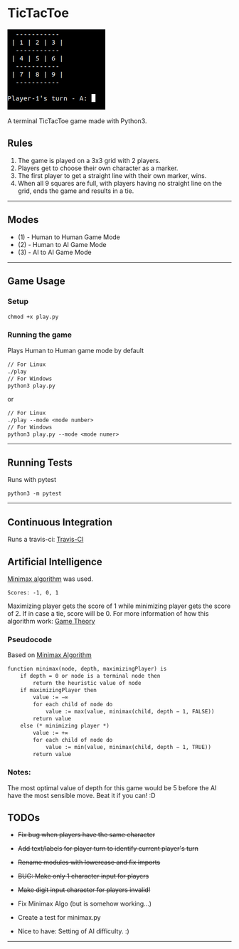 # TicTacToe
![](https://raw.githubusercontent.com/kirbysebastian/TicTacToe/master/tictactoe_game.png)

A terminal TicTacToe game made with Python3.

## Rules
1. The game is played on a 3x3 grid with 2 players.
2. Players get to choose their own character as a marker.
3. The first player to get a straight line with their own marker, wins.
4. When all 9 squares are full, with players having no straight line on the grid, ends the game and results in a tie.
---

## Modes
 * (1) - Human to Human Game Mode
 * (2) - Human to AI Game Mode  
 * (3) - AI to AI Game Mode
---

## Game Usage
### Setup
```
chmod +x play.py
```
### Running the game
Plays Human to Human game mode by default
```
// For Linux
./play
// For Windows
python3 play.py
```
or
```
// For Linux
./play --mode <mode number>
// For Windows
python3 play.py --mode <mode numer>
```
---

## Running Tests
Runs with pytest
```
python3 -m pytest
```
---

## Continuous Integration
Runs a travis-ci: [Travis-CI](https://travis-ci.org/kirbysebastian/TicTacToe)

## Artificial Intelligence
[Minimax algorithm](https://en.wikipedia.org/wiki/Minimax) was used.
```
Scores: -1, 0, 1
```

Maximizing player gets the score of 1 while minimizing player gets the score of 2. If in case a tie, score will be 0.
For more information of how this algorithm work: [Game Theory](https://en.wikipedia.org/wiki/Minimax#Combinatorial_game_theory)

### Pseudocode
Based on [Minimax Algorithm](https://en.wikipedia.org/wiki/Minimax#Pseudocode)
```
function minimax(node, depth, maximizingPlayer) is
    if depth = 0 or node is a terminal node then
        return the heuristic value of node
    if maximizingPlayer then
        value := −∞
        for each child of node do
            value := max(value, minimax(child, depth − 1, FALSE))
        return value
    else (* minimizing player *)
        value := +∞
        for each child of node do
            value := min(value, minimax(child, depth − 1, TRUE))
        return value
```
### Notes:
The most optimal value of depth for this game would be 5 before the AI have the most sensible move. Beat it if you can! :D

## TODOs
- ~~Fix bug when players have the same character~~
- ~~Add text/labels for player turn to identify current player's turn~~
- ~~Rename modules with lowercase and fix imports~~
- ~~BUG: Make only 1 character input for players~~
- ~~Make digit input character for players invalid!~~

- Fix Minimax Algo (but is somehow working...)
- Create a test for minimax.py
- Nice to have: Setting of AI difficulty. :)
---

